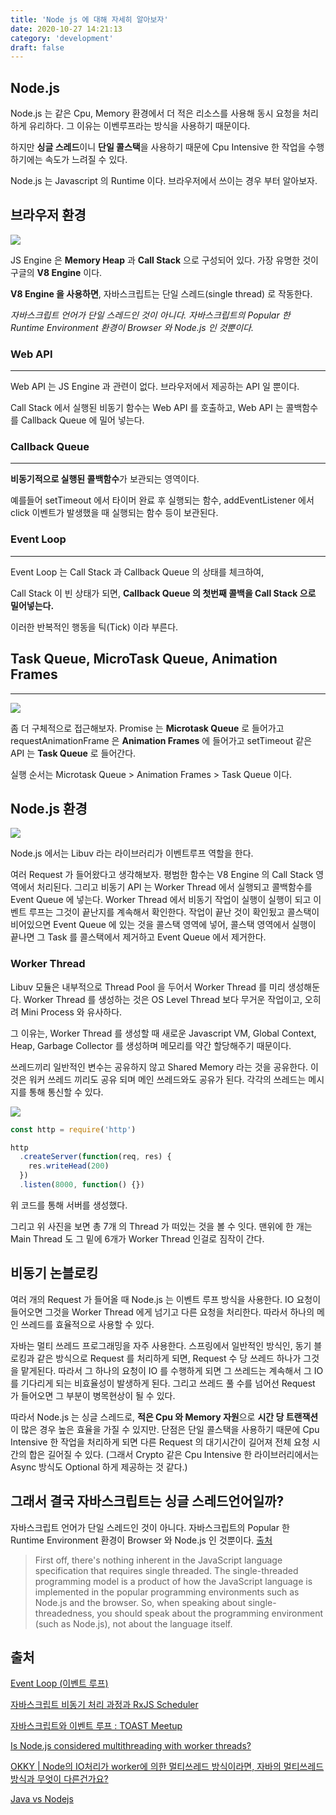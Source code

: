 ```yaml
---
title: 'Node js 에 대해 자세히 알아보자'
date: 2020-10-27 14:21:13
category: 'development'
draft: false
---
```


## Node.js

Node.js 는 같은 Cpu, Memory 환경에서 더 적은 리소스를 사용해 동시 요청을 처리하게 유리하다. 그 이유는 이벤루프라는 방식을 사용하기 때문이다.

하지만 **싱글 스레드**이니 **단일 콜스택**을 사용하기 때문에 Cpu Intensive 한 작업을 수행하기에는 속도가 느려질 수 있다.

Node.js 는 Javascript 의 Runtime 이다. 브라우저에서 쓰이는 경우 부터 알아보자.

## 브라우저 환경

![](./images/browser-structure1.png)

JS Engine 은 **Memory Heap** 과 **Call Stack** 으로 구성되어 있다. 가장 유명한 것이 구글의 **V8 Engine** 이다.

**V8 Engine 을 사용하면**, 자바스크립트는 단일 스레드(single thread) 로 작동한다.

_자바스크립트 언어가 단일 스레드인 것이 아니다. 자바스크립트의 Popular 한 Runtime Environment 환경이 Browser 와 Node.js 인 것뿐이다._

### Web API

---

Web API 는 JS Engine 과 관련이 없다. 브라우저에서 제공하는 API 일 뿐이다.

Call Stack 에서 실행된 비동기 함수는 Web API 를 호출하고, Web API 는 콜백함수를 Callback Queue 에 밀어 넣는다.

### Callback Queue

---

**비동기적으로 실행된 콜백함수**가 보관되는 영역이다.

예를들어 setTimeout 에서 타이머 완료 후 실행되는 함수, addEventListener 에서 click 이벤트가 발생했을 때 실행되는 함수 등이 보관된다.

### Event Loop

---

Event Loop 는 Call Stack 과 Callback Queue 의 상태를 체크하여,

Call Stack 이 빈 상태가 되면, **Callback Queue 의 첫번째 콜백을 Call Stack 으로 밀어넣는다.**

이러한 반복적인 행동을 틱(Tick) 이라 부른다.

## Task Queue, MicroTask Queue, Animation Frames

---

![](./images/browser-structure2.png)

좀 더 구체적으로 접근해보자. Promise 는 **Microtask Queue** 로 들어가고 requestAnimationFrame 은 **Animation Frames** 에 들어가고 setTimeout 같은 API 는 **Task Queue** 로 들어간다.

실행 순서는 Microtask Queue > Animation Frames > Task Queue 이다.

## Node.js 환경

![](./images/2020-10-27-node-js-system.jpg)

Node.js 에서는 Libuv 라는 라이브러리가 이벤트루프 역할을 한다.

여러 Request 가 들어왔다고 생각해보자. 평범한 함수는 V8 Engine 의 Call Stack 영역에서 처리된다. 그리고 비동기 API 는 Worker Thread 에서 실행되고 콜백함수를 Event Queue 에 넣는다. Worker Thread 에서 비동기 작업이 실행이 실행이 되고 이벤트 루프는 그것이 끝난지를 계속해서 확인한다. 작업이 끝난 것이 확인됬고 콜스택이 비어있으면 Event Queue 에 있는 것을 콜스택 영역에 넣어, 콜스택 영역에서 실행이 끝나면 그 Task 를 콜스택에서 제거하고 Event Queue 에서 제거한다.

### Worker Thread

Libuv 모듈은 내부적으로 Thread Pool 을 두어서 Worker Thread 를 미리 생성해둔다. Worker Thread 를 생성하는 것은 OS Level Thread 보다 무거운 작업이고, 오히려 Mini Process 와 유사하다.

그 이유는, Worker Thread 를 생성할 때 새로운 Javascript VM, Global Context, Heap, Garbage Collector 를 생성하며 메모리를 약간 할당해주기 때문이다.

쓰레드끼리 일반적인 변수는 공유하지 않고 Shared Memory 라는 것을 공유한다. 이것은 워커 쓰레드 끼리도 공유 되며 메인 쓰레드와도 공유가 된다. 각각의 쓰레드는 메시지를 통해 통신할 수 있다.

![](./images/2020-10-27-node-js-worker-thread.png)

```javascript
const http = require('http')

http
  .createServer(function(req, res) {
    res.writeHead(200)
  })
  .listen(8000, function() {})
```

위 코드를 통해 서버를 생성했다.

그리고 위 사진을 보면 총 7개 의 Thread 가 떠있는 것을 볼 수 잇다. 맨위에 한 개는 Main Thread 도 그 밑에 6개가 Worker Thread 인걸로 짐작이 간다.

## 비동기 논블로킹

여러 개의 Request 가 들어올 때 Node.js 는 이벤트 루프 방식을 사용한다. IO 요청이 들어오면 그것을 Worker Thread 에게 넘기고 다른 요청을 처리한다. 따라서 하나의 메인 쓰레드를 효율적으로 사용할 수 있다.

자바는 멀티 쓰레드 프로그래밍을 자주 사용한다. 스프링에서 일반적인 방식인, 동기 블로킹과 같은 방식으로 Request 를 처리하게 되면, Request 수 당 쓰레드 하나가 그것을 맡게된다. 따라서 그 하나의 요청이 IO 를 수행하게 되면 그 쓰레드는 계속해서 그 IO 를 기다리게 되는 비효율성이 발생하게 된다. 그리고 쓰레드 풀 수를 넘어선 Request 가 들어오면 그 부분이 병목현상이 될 수 있다.

따라서 Node.js 는 싱글 스레드로, **적은 Cpu 와 Memory 자원**으로 **시간 당 트랜잭션**이 많은 경우 높은 효율을 가질 수 있지만. 단점은 단일 콜스택을 사용하기 때문에 Cpu Intensive 한 작업을 처리하게 되면 다른 Request 의 대기시간이 길어져 전체 요청 시간의 합은 길어질 수 있다. (그래서 Crypto 같은 Cpu Intensive 한 라이브러리에서는 Async 방식도 Optional 하게 제공하는 것 같다.)

## 그래서 결국 자바스크립트는 싱글 스레드언어일까?

자바스크립트 언어가 단일 스레드인 것이 아니다. 자바스크립트의 Popular 한 Runtime Environment 환경이 Browser 와 Node.js 인 것뿐이다.
[출처](https://stackoverflow.com/questions/63224356/is-node-js-considered-multithreading-with-worker-threads)

> First off, there's nothing inherent in the JavaScript language specification that requires single threaded. The single-threaded programming model is a product of how the JavaScript language is implemented in the popular programming environments such as Node.js and the browser. So, when speaking about single-threadedness, you should speak about the programming environment (such as Node.js), not about the language itself.

## 출처

[Event Loop (이벤트 루프)](https://velog.io/@thms200/Event-Loop-%EC%9D%B4%EB%B2%A4%ED%8A%B8-%EB%A3%A8%ED%94%84)

[자바스크립트 비동기 처리 과정과 RxJS Scheduler](http://sculove.github.io/blog/2018/01/18/javascriptflow/)

[자바스크립트와 이벤트 루프 : TOAST Meetup](https://meetup.toast.com/posts/89)

[Is Node.js considered multithreading with worker threads?](https://stackoverflow.com/questions/63224356/is-node-js-considered-multithreading-with-worker-threads)

[OKKY | Node의 IO처리가 worker에 의한 멀티쓰레드 방식이라면, 자바의 멀티쓰레드 방식과 무엇이 다른건가요?](https://okky.kr/article/710446)

[Java vs Nodejs](https://belitsoft.com/java-development-services/java-vs-nodejs)

